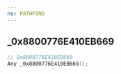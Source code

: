 ```yaml
---
ns: PATHFIND
---
```

## _0x8800776E410EB669

```c
// 0x8800776E410EB669
Any _0x8800776E410EB669();
```

